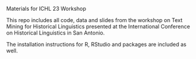 Materials for ICHL 23 Workshop

This repo includes all code, data and slides from the workshop on Text Mining for Historical Linguistics presented at the International Conference on Historical Linguistics in San Antonio. 

The installation instructions for R, RStudio and packages are included as well. 

